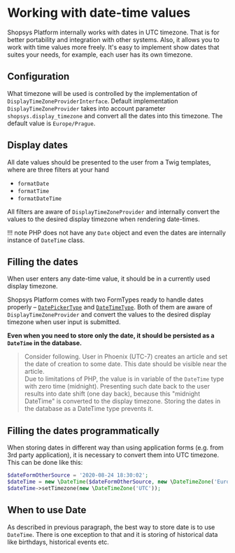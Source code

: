 # Working with date-time values

Shopsys Platform internally works with dates in UTC timezone.
That is for better portability and integration with other systems.
Also, it allows you to work with time values more freely.
It's easy to implement show dates that suites your needs, for example, each user has its own timezone.

## Configuration

What timezone will be used is controlled by the implementation of `DisplayTimeZoneProviderInterface`.
Default implementation `DisplayTimeZoneProvider` takes into account parameter `shopsys.display_timezone` and convert all the dates into this timezone.
The default value is `Europe/Prague`.

## Display dates

All date values should be presented to the user from a Twig templates, where are three filters at your hand

- `formatDate`
- `formatTime`
- `formatDateTime`

All filters are aware of `DisplayTimeZoneProvider` and internally convert the values to the desired display timezone when rendering date-times.

!!! note
    PHP does not have any `Date` object and even the dates are internally instance of `DateTime` class.

## Filling the dates

When user enters any date-time value, it should be in a currently used display timezone.

Shopsys Platform comes with two FormTypes ready to handle dates properly – [`DatePickerType`](./using-form-types.md#datepickertype) and [`DateTimeType`](./using-form-types.md#datetimetype).
Both of them are aware of `DisplayTimeZoneProvider` and convert the values to the desired display timezone when user input is submitted.

**Even when you need to store only the date, it should be persisted as a `DateTime` in the database.**

> Consider following. User in Phoenix (UTC-7) creates an article and set the date of creation to some date.
This date should be visible near the article.  
Due to limitations of PHP, the value is in variable of the `DateTime` type with zero time (midnight).
Presenting such date back to the user results into date shift (one day back), because this "midnight DateTime" is converted to the display timezone.
Storing the dates in the database as a DateTime type prevents it.

## Filling the dates programmatically

When storing dates in different way than using application forms (e.g. from 3rd party application), it is necessary to convert them into UTC timezone.
This can be done like this:
```php
$dateFormOtherSource = '2020-08-24 18:30:02';
$dateTime = new \DateTime($dateFormOtherSource, new \DateTimeZone('Europe/Prague'));
$dateTime->setTimezone(new \DateTimeZone('UTC'));
```

## When to use Date

As described in previous paragraph, the best way to store date is to use `DateTime`.
There is one exception to that and it is storing of historical data like birthdays, historical events etc.
